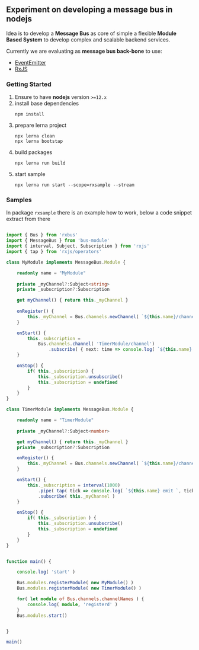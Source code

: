 ## Experiment on developing a message bus in nodejs

Idea is to develop a **Message Bus** as core of simple a flexible **Module Based System** to develop complex and scalable backend services.

Currently we are evaluating as **message bus back-bone** to use:
* [EventEmitter](https://nodejs.org/docs/latest-v12.x/api/events.html)
* [RxJS](https://rxjs-dev.firebaseapp.com/guide/overview) 


### Getting Started

1. Ensure to have **nodejs** version `>=12.x`
1. install base dependencies
    ```
    npm install
    ```
1. prepare lerna project
    ```
    npx lerna clean
    npx lerna bootstap
    ```
1. build packages
    ```
    npx lerna run build
    ```
1. start sample
    ```
    npx lerna run start --scope=rxsample --stream
    ```

### Samples

In package `rxsample` there is an example how to work, below a code snippet extract from there

```typescript

import { Bus } from 'rxbus'
import { MessageBus } from 'bus-module'
import { interval, Subject, Subscription } from 'rxjs'
import { tap } from 'rxjs/operators'

class MyModule implements MessageBus.Module {

    readonly name = "MyModule"
    
    private _myChannel?:Subject<string>
    private _subscription?:Subscription

    get myChannel() { return this._myChannel }
    
    onRegister() {
        this._myChannel = Bus.channels.newChannel( `${this.name}/channel` )
    }

    onStart() {
        this._subscription = 
            Bus.channels.channel( 'TimerModule/channel')
                .subscribe( { next: time => console.log( `${this.name} got time:`, time) })
    }

    onStop() {
        if( this._subscription) {
            this._subscription.unsubscribe()
            this._subscription = undefined
        }
    }
}

class TimerModule implements MessageBus.Module {

    readonly name = "TimerModule"
    
    private _myChannel?:Subject<number>

    get myChannel() { return this._myChannel }
    private _subscription?:Subscription

    onRegister() {
        this._myChannel = Bus.channels.newChannel( `${this.name}/channel` )
    }

    onStart() {
        this._subscription = interval(1000)
            .pipe( tap( tick => console.log( `${this.name} emit `, tick )) )
            .subscribe( this._myChannel )
    }

    onStop() {
        if( this._subscription ) {
            this._subscription.unsubscribe()
            this._subscription = undefined
        }
    }
}


function main() {

    console.log( 'start' )

    Bus.modules.registerModule( new MyModule() )
    Bus.modules.registerModule( new TimerModule() )

    for( let module of Bus.channels.channelNames ) {
        console.log( module, 'registerd' )
    }
    Bus.modules.start()


}

main()

```